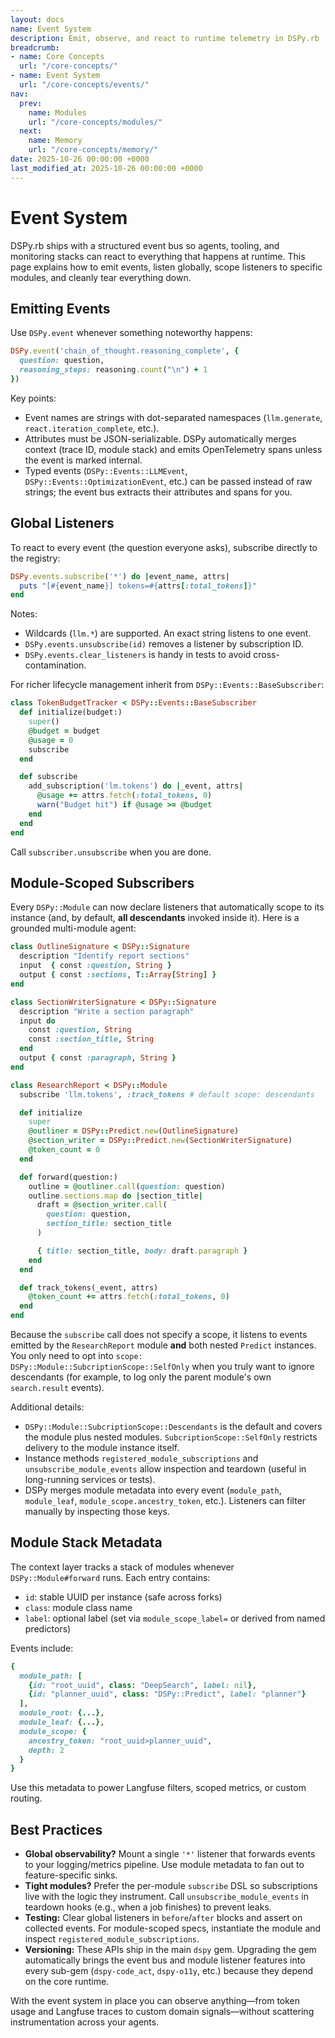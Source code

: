 ```yaml
---
layout: docs
name: Event System
description: Emit, observe, and react to runtime telemetry in DSPy.rb
breadcrumb:
- name: Core Concepts
  url: "/core-concepts/"
- name: Event System
  url: "/core-concepts/events/"
nav:
  prev:
    name: Modules
    url: "/core-concepts/modules/"
  next:
    name: Memory
    url: "/core-concepts/memory/"
date: 2025-10-26 00:00:00 +0000
last_modified_at: 2025-10-26 00:00:00 +0000
---
```

# Event System

DSPy.rb ships with a structured event bus so agents, tooling, and monitoring stacks can react to everything that happens at runtime. This page explains how to emit events, listen globally, scope listeners to specific modules, and cleanly tear everything down.

## Emitting Events

Use `DSPy.event` whenever something noteworthy happens:

```ruby
DSPy.event('chain_of_thought.reasoning_complete', {
  question: question,
  reasoning_steps: reasoning.count("\n") + 1
})
```

Key points:

- Event names are strings with dot-separated namespaces (`llm.generate`, `react.iteration_complete`, etc.).
- Attributes must be JSON-serializable. DSPy automatically merges context (trace ID, module stack) and emits OpenTelemetry spans unless the event is marked internal.
- Typed events (`DSPy::Events::LLMEvent`, `DSPy::Events::OptimizationEvent`, etc.) can be passed instead of raw strings; the event bus extracts their attributes and spans for you.

## Global Listeners

To react to every event (the question everyone asks), subscribe directly to the registry:

```ruby
DSPy.events.subscribe('*') do |event_name, attrs|
  puts "[#{event_name}] tokens=#{attrs[:total_tokens]}"
end
```

Notes:

- Wildcards (`llm.*`) are supported. An exact string listens to one event.
- `DSPy.events.unsubscribe(id)` removes a listener by subscription ID.
- `DSPy.events.clear_listeners` is handy in tests to avoid cross-contamination.

For richer lifecycle management inherit from `DSPy::Events::BaseSubscriber`:

```ruby
class TokenBudgetTracker < DSPy::Events::BaseSubscriber
  def initialize(budget:)
    super()
    @budget = budget
    @usage = 0
    subscribe
  end

  def subscribe
    add_subscription('lm.tokens') do |_event, attrs|
      @usage += attrs.fetch(:total_tokens, 0)
      warn("Budget hit") if @usage >= @budget
    end
  end
end
```

Call `subscriber.unsubscribe` when you are done.

## Module-Scoped Subscribers

Every `DSPy::Module` can now declare listeners that automatically scope to its instance (and, by default, **all descendants** invoked inside it). Here is a grounded multi-module agent:

```ruby
class OutlineSignature < DSPy::Signature
  description "Identify report sections"
  input  { const :question, String }
  output { const :sections, T::Array[String] }
end

class SectionWriterSignature < DSPy::Signature
  description "Write a section paragraph"
  input do
    const :question, String
    const :section_title, String
  end
  output { const :paragraph, String }
end

class ResearchReport < DSPy::Module
  subscribe 'llm.tokens', :track_tokens # default scope: descendants

  def initialize
    super
    @outliner = DSPy::Predict.new(OutlineSignature)
    @section_writer = DSPy::Predict.new(SectionWriterSignature)
    @token_count = 0
  end

  def forward(question:)
    outline = @outliner.call(question: question)
    outline.sections.map do |section_title|
      draft = @section_writer.call(
        question: question,
        section_title: section_title
      )

      { title: section_title, body: draft.paragraph }
    end
  end

  def track_tokens(_event, attrs)
    @token_count += attrs.fetch(:total_tokens, 0)
  end
end
```

Because the `subscribe` call does not specify a scope, it listens to events emitted by the `ResearchReport` module **and** both nested `Predict` instances. You only need to opt into `scope: DSPy::Module::SubcriptionScope::SelfOnly` when you truly want to ignore descendants (for example, to log only the parent module's own `search.result` events).

Additional details:

- `DSPy::Module::SubcriptionScope::Descendants` is the default and covers the module plus nested modules. `SubcriptionScope::SelfOnly` restricts delivery to the module instance itself.
- Instance methods `registered_module_subscriptions` and `unsubscribe_module_events` allow inspection and teardown (useful in long-running services or tests).
- DSPy merges module metadata into every event (`module_path`, `module_leaf`, `module_scope.ancestry_token`, etc.). Listeners can filter manually by inspecting those keys.

## Module Stack Metadata

The context layer tracks a stack of modules whenever `DSPy::Module#forward` runs. Each entry contains:

- `id`: stable UUID per instance (safe across forks)
- `class`: module class name
- `label`: optional label (set via `module_scope_label=` or derived from named predictors)

Events include:

```ruby
{
  module_path: [
    {id: "root_uuid", class: "DeepSearch", label: nil},
    {id: "planner_uuid", class: "DSPy::Predict", label: "planner"}
  ],
  module_root: {...},
  module_leaf: {...},
  module_scope: {
    ancestry_token: "root_uuid>planner_uuid",
    depth: 2
  }
}
```

Use this metadata to power Langfuse filters, scoped metrics, or custom routing.

## Best Practices

- **Global observability?** Mount a single `'*'` listener that forwards events to your logging/metrics pipeline. Use module metadata to fan out to feature-specific sinks.
- **Tight modules?** Prefer the per-module `subscribe` DSL so subscriptions live with the logic they instrument. Call `unsubscribe_module_events` in teardown hooks (e.g., when a job finishes) to prevent leaks.
- **Testing:** Clear global listeners in `before`/`after` blocks and assert on collected events. For module-scoped specs, instantiate the module and inspect `registered_module_subscriptions`.
- **Versioning:** These APIs ship in the main `dspy` gem. Upgrading the gem automatically brings the event bus and module listener features into every sub-gem (`dspy-code_act`, `dspy-o11y`, etc.) because they depend on the core runtime.

With the event system in place you can observe anything—from token usage and Langfuse traces to custom domain signals—without scattering instrumentation across your agents.

